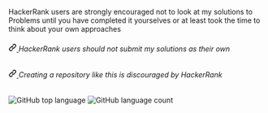 </a>HackerRank users are strongly encouraged not to look at my solutions to Problems until you have completed it yourselves or at least took the time to think about your own approaches
</h6>
<h6 dir="auto">
  <a id="user-content-codewarriors-should-not-submit-my-solutions-as-their-own" class="anchor" aria-hidden="true" href="#codewarriors-should-not-submit-my-solutions-as-their-own">
    <svg class="octicon octicon-link" viewBox="0 0 16 16" version="1.1" width="16" height="16" aria-hidden="true">
      <path fill-rule="evenodd" d="M7.775 3.275a.75.75 0 001.06 1.06l1.25-1.25a2 2 0 112.83 2.83l-2.5 2.5a2 2 0 01-2.83 0 .75.75 0 00-1.06 1.06 3.5 3.5 0 004.95 0l2.5-2.5a3.5 3.5 0 00-4.95-4.95l-1.25 1.25zm-4.69 9.64a2 2 0 010-2.83l2.5-2.5a2 2 0 012.83 0 .75.75 0 001.06-1.06 3.5 3.5 0 00-4.95 0l-2.5 2.5a3.5 3.5 0 004.95 4.95l1.25-1.25a.75.75 0 00-1.06-1.06l-1.25 1.25a2 2 0 01-2.83 0z"></path>
    </svg>
  </a>HackerRank users should not submit my solutions as their own</h6>
<h6 dir="auto">
  <a id="user-content-creating-a-repository-like-this-is-discouraged-by-codewars" class="anchor" aria-hidden="true" href="#creating-a-repository-like-this-is-discouraged-by-codewars">
    <svg class="octicon octicon-link" viewBox="0 0 16 16" version="1.1" width="16" height="16" aria-hidden="true">
    <path fill-rule="evenodd" d="M7.775 3.275a.75.75 0 001.06 1.06l1.25-1.25a2 2 0 112.83 2.83l-2.5 2.5a2 2 0 01-2.83 0 .75.75 0 00-1.06 1.06 3.5 3.5 0 004.95 0l2.5-2.5a3.5 3.5 0 00-4.95-4.95l-1.25 1.25zm-4.69 9.64a2 2 0 010-2.83l2.5-2.5a2 2 0 012.83 0 .75.75 0 001.06-1.06 3.5 3.5 0 00-4.95 0l-2.5 2.5a3.5 3.5 0 004.95 4.95l1.25-1.25a.75.75 0 00-1.06-1.06l-1.25 1.25a2 2 0 01-2.83 0z">
    </path>
  </svg>
</a>Creating a repository like this is discouraged by HackerRank</h6>
<div>
  <p>
    <img alt="GitHub top language" src="https://img.shields.io/github/languages/top/ruvn-1fgas/HackerRank?color=red&style=for-the-badge"> 
    <img alt="GitHub language count" src="https://img.shields.io/github/languages/count/ruvn-1fgas/HackerRank?color=red&style=for-the-badge">
  </p>
</div>
